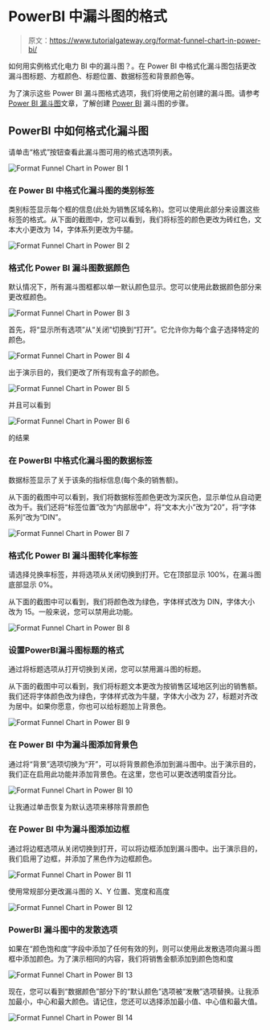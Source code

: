 # PowerBI 中漏斗图的格式

> 原文：<https://www.tutorialgateway.org/format-funnel-chart-in-power-bi/>

如何用实例格式化电力 BI 中的漏斗图？。在 Power BI 中格式化漏斗图包括更改漏斗图标题、方框颜色、标题位置、数据标签和背景颜色等。

为了演示这些 Power BI 漏斗图格式选项，我们将使用之前创建的漏斗图。请参考 [Power BI 漏斗图](https://www.tutorialgateway.org/power-bi-funnel-chart/)文章，了解创建 [Power BI](https://www.tutorialgateway.org/power-bi-tutorial/) 漏斗图的步骤。

## PowerBI 中如何格式化漏斗图

请单击“格式”按钮查看此漏斗图可用的格式选项列表。

![Format Funnel Chart in Power BI 1](img/248966897cf3b5ded43d117956294a43.png)

### 在 Power BI 中格式化漏斗图的类别标签

类别标签显示每个框的信息(此处为销售区域名称)。您可以使用此部分来设置这些标签的格式。从下面的截图中，您可以看到，我们将标签的颜色更改为砖红色，文本大小更改为 14，字体系列更改为牛腿。

![Format Funnel Chart in Power BI 2](img/ccae0b6902cedb69dfb800e820640d0f.png)

### 格式化 Power BI 漏斗图数据颜色

默认情况下，所有漏斗图框都以单一默认颜色显示。您可以使用此数据颜色部分来更改框颜色。

![Format Funnel Chart in Power BI 3](img/f00aac50c715ca0d9560a1790b235019.png)

首先，将“显示所有选项”从“关闭”切换到“打开”。它允许你为每个盒子选择特定的颜色。

![Format Funnel Chart in Power BI 4](img/b46b0bf01191928dca22b4dde689388e.png)

出于演示目的，我们更改了所有现有盒子的颜色。

![Format Funnel Chart in Power BI 5](img/ef9ea8dcb8eb8e2f8da27abaa850f6ad.png)

并且可以看到

![Format Funnel Chart in Power BI 6](img/096e2135e3cd55c2fe2597c75ab85158.png)

的结果

### 在 PowerBI 中格式化漏斗图的数据标签

数据标签显示了关于该条的指标信息(每个条的销售额)。

从下面的截图中可以看到，我们将数据标签颜色更改为深灰色，显示单位从自动更改为千。我们还将“标签位置”改为“内部居中”，将“文本大小”改为“20”，将“字体系列”改为“DIN”。

![Format Funnel Chart in Power BI 7](img/e9a57e6626ce5e6ab5ba2eaa27f2176a.png)

### 格式化 Power BI 漏斗图转化率标签

请选择兑换率标签，并将选项从关闭切换到打开。它在顶部显示 100%，在漏斗图底部显示 0%。

从下面的截图中可以看到，我们将颜色改为绿色，字体样式改为 DIN，字体大小改为 15。一般来说，您可以禁用此功能。

![Format Funnel Chart in Power BI 8](img/f8f88a262eb147bf767be21543fe713c.png)

### 设置PowerBI漏斗图标题的格式

通过将标题选项从打开切换到关闭，您可以禁用漏斗图的标题。

从下面的截图中可以看到，我们将标题文本更改为按销售区域地区列出的销售额。我们还将字体颜色改为绿色，字体样式改为牛腿，字体大小改为 27，标题对齐改为居中。如果你愿意，你也可以给标题加上背景色。

![Format Funnel Chart in Power BI 9](img/8b0b07a72bc0f0cf508782090d1e41f6.png)

### 在 Power BI 中为漏斗图添加背景色

通过将“背景”选项切换为“开”，可以将背景颜色添加到漏斗图中。出于演示目的，我们正在启用此功能并添加背景色。在这里，您也可以更改透明度百分比。

![Format Funnel Chart in Power BI 10](img/b3c0ded1fc6d99319f2cac1e54a24c91.png)

让我通过单击恢复为默认选项来移除背景颜色

### 在 Power BI 中为漏斗图添加边框

通过将边框选项从关闭切换到打开，可以将边框添加到漏斗图中。出于演示目的，我们启用了边框，并添加了黑色作为边框颜色。

![Format Funnel Chart in Power BI 11](img/9b5a8b7a5854e606f112076e922a1810.png)

使用常规部分更改漏斗图的 X、Y 位置、宽度和高度

![Format Funnel Chart in Power BI 12](img/40efbd3f2f3ad435a09689540188a6c8.png)

### PowerBI 漏斗图中的发散选项

如果在“颜色饱和度”字段中添加了任何有效的列，则可以使用此发散选项向漏斗图框中添加颜色。为了演示相同的内容，我们将销售金额添加到颜色饱和度

![Format Funnel Chart in Power BI 13](img/6932f5d807cf77807bfc3519fdd2a0ea.png)

现在，您可以看到“数据颜色”部分下的“默认颜色”选项被“发散”选项替换。让我添加最小，中心和最大颜色。请记住，您还可以选择添加最小值、中心值和最大值。

![Format Funnel Chart in Power BI 14](img/4f38c0d8d3908816f169022929283aaa.png)